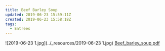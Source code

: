 ```yaml
---
title: Beef Barley Soup
updated: 2019-06-23 15:59:11Z
created: 2019-06-23 15:58:18Z
tags:
  - Entrees
---
```



![2019-06-23 1.jpg](../_resources/2019-06-23 1.jpg)
[Beef_barley_soup.pdf](../_resources/Beef_barley_soup.pdf)